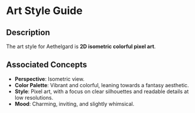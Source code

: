# Art Style Guide

## Description
The art style for Aethelgard is **2D isometric colorful pixel art**.

## Associated Concepts
- **Perspective**: Isometric view.
- **Color Palette**: Vibrant and colorful, leaning towards a fantasy aesthetic.
- **Style**: Pixel art, with a focus on clear silhouettes and readable details at low resolutions.
- **Mood**: Charming, inviting, and slightly whimsical.
